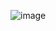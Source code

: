 ![image](https://user-images.githubusercontent.com/20998959/147888342-6ad6e7e8-3751-4857-9eba-640369e1041a.png)
